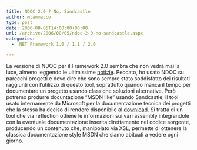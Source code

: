 ```yaml
---
title: NDOC 2.0 ? No, Sandcastle
author: mtammacco
type: post
date: 2006-08-05T14:00:00+00:00
url: /archive/2006/08/05/ndoc-2-0-no-sandcastle.aspx
categories:
  - .NET Framework 1.0 / 1.1 / 2.0

---
```

La versione di NDOC per il Framework 2.0 sembra che non vedrà mai la luce, almeno leggendo le ultimissime <a title="" href="http://www.charliedigital.com/PermaLink,guid,95b2ab68-ba92-413a-b758-2783cde5df9c.aspx" target="" name="" rel="noopener">notizie</a>. Peccato, ho usato NDOC su parecchi progetti e devo dire che sono sempre stato soddisfatto dei risultati raggiunti con l&#8217;utilizzo di questo tool, soprattutto quando manca il tempo per documentare un progetto usando classiche soluzioni alternative. Però potremo produrre docuntazione &#8220;MSDN like&#8221; usando Sandcastle, il tool usato internamente da Microsoft per la documentazione tecnica dei progetti che la stessa ha deciso di rendere disponibile al <a title="" href="http://www.microsoft.com/downloads/details.aspx?familyid=E82EA71D-DA89-42EE-A715-696E3A4873B2&displaylang=en" target="" name="" rel="noopener">download</a>. Si tratta di un tool che via reflection ottiene le informazioni sui vari assembly integrandole con la eventuale documentazione inserita direttamente nel codice sorgente, producendo un contenuto che, manipolato via XSL, permette di ottenere la classica documentazione style MSDN che siamo abituati a vedere ogni giorno.